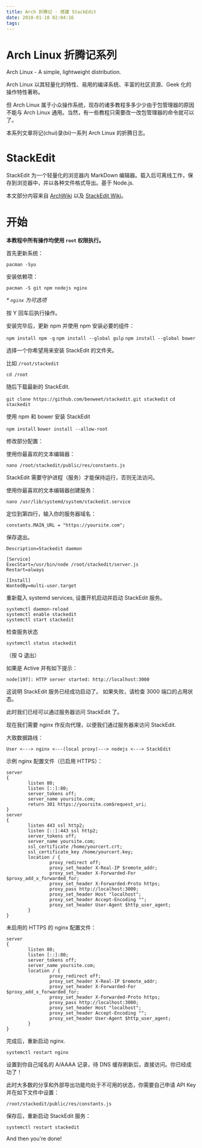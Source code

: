 ```yaml
---
title: Arch 折腾记 - 搭建 StackEdit
date: 2018-01-18 02:04:16
tags:
---
```


# Arch Linux 折腾记系列

Arch Linux - A simple, lightweight distribution.

Arch Linux 以其轻量化的特性、易用的编译系统、丰富的社区资源、Geek 化的操作特性著称。

但 Arch Linux 属于小众操作系统，现存的诸多教程多多少少由于包管理器的原因不能与 Arch Linux 通用。当然，有一些教程只需要改一改包管理器的命令就可以了。

本系列文章将记(chui)录(bi)一系列 Arch Linux 的折腾日志。<!-- more -->

# StackEdit

StackEdit 为一个轻量化的浏览器内 MarkDown 编辑器。载入后可离线工作，保存到浏览器中，并以各种文件格式导出。基于 Node.js.

本文部分内容来自 [ArchWiki](https://wiki.archlinux.org) 以及 [StackEdit Wiki](https://github.com/benweet/stackedit/wiki/Install-Debian-8)。

# 开始

**本教程中所有操作均使用 `root` 权限执行。**

首先更新系统：

`pacman -Syu`

安装依赖项：

`pacman -S git npm nodejs nginx`

_* `nginx` 为可选项_

按 Y 回车后执行操作。

安装完毕后，更新 npm 并使用 npm 安装必要的组件：

`npm install npm -g`
`npm install --global gulp`
`npm install --global bower`

选择一个你希望用来安装 StackEdit 的文件夹。

比如 `/root/stackedit`

`cd /root`

随后下载最新的 StackEdit.

`git clone https://github.com/benweet/stackedit.git stackedit`
`cd stackedit`

使用 npm 和 bower 安装 StackEdit

`npm install`
`bower install --allow-root`

修改部分配置：

使用你最喜欢的文本编辑器：

`nano /root/stackedit/public/res/constants.js`

StackEdit 需要守护进程（服务）才能保持运行，否则无法访问。

使用你最喜欢的文本编辑器创建服务：

`nano /usr/lib/systemd/system/stackedit.service`

定位到第四行，输入你的服务器域名：

`constants.MAIN_URL = "https://yoursite.com";`

保存退出。

```
Description=Stackedit daemon

[Service]
ExecStart=/usr/bin/node /root/stackedit/server.js
Restart=always

[Install]
WantedBy=multi-user.target
```

重新载入 systemd services, 设置开机启动并启动 StackEdit 服务。

```
systemctl daemon-reload
systemctl enable stackedit
systemctl start stackedit
```

检查服务状态

```
systemctl status stackedit
```
（按 Q 退出）

如果是 Active 并有如下提示：

`node[197]: HTTP server started: http://localhost:3000`

这说明 StackEdit 服务已经成功启动了。
如果失败，请检查 3000 端口的占用状态。

此时我们已经可以通过服务器访问 StackEdit 了。

现在我们需要 nginx 作反向代理，以便我们通过服务器来访问 StackEdit.

大致数据路线：

`User <---> nginx <---(local proxy)---> nodejs <---> StackEdit`

示例 nginx 配置文件（已启用 HTTPS）：

```
server
{
        listen 80;
        listen [::]:80;
        server_tokens off;
        server_name yoursite.com;
        return 301 https://yoursite.com$request_uri;
}
server
{
        listen 443 ssl http2;
        listen [::]:443 ssl http2;
        server_tokens off;
        server_name yoursite.com;
        ssl_certificate /home/yourcert.crt;
        ssl_certificate_key /home/yourcert.key;
        location / {
                proxy_redirect off;
                proxy_set_header X-Real-IP $remote_addr;
                proxy_set_header X-Forwarded-For $proxy_add_x_forwarded_for;
                proxy_set_header X-Forwarded-Proto https;
                proxy_pass http://localhost:3000;
                proxy_set_header Host "localhost";
                proxy_set_header Accept-Encoding "";
                proxy_set_header User-Agent $http_user_agent;
        }
}
```

未启用的 HTTPS 的 nginx 配置文件：

```
server
{
        listen 80;
        listen [::]:80;
        server_tokens off;
        server_name yoursite.com;
        location / {
                proxy_redirect off;
                proxy_set_header X-Real-IP $remote_addr;
                proxy_set_header X-Forwarded-For $proxy_add_x_forwarded_for;
                proxy_set_header X-Forwarded-Proto https;
                proxy_pass http://localhost:3000;
                proxy_set_header Host "localhost";
                proxy_set_header Accept-Encoding "";
                proxy_set_header User-Agent $http_user_agent;
        }
}
```

完成后，重新启动 nginx.

`systemctl restart nginx`

设置到你自己域名的 A/AAAA 记录，待 DNS 缓存刷新后，直接访问。你已经成功了！

此时大多数的分享和外部导出功能均处于不可用的状态，你需要自己申请 API Key 并在如下文件中设置：

`/root/stackedit/public/res/constants.js`

保存后，重新启动 StackEdit 服务：

`systemctl restart stackedit`

And then you're done!